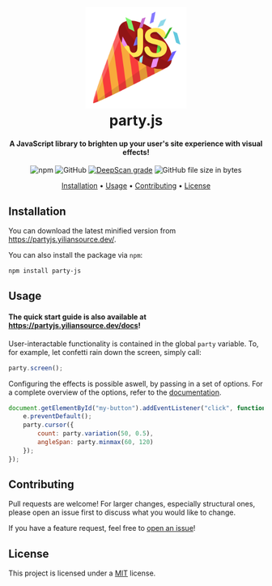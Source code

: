 <h1 align="center" style="position: relative;">
    <img width="200" src="./site/static/img/logo.svg"/><br>
    party.js
</h1>

<h4 align="center">
    A JavaScript library to brighten up your user's site experience with visual effects!
</h4>

<p align="center">
    <img alt="npm" src="https://img.shields.io/npm/v/party-js"/>
    <img alt="GitHub" src="https://img.shields.io/github/license/yiliansource/party-js">
    <a href="https://deepscan.io/dashboard#view=project&tid=11458&pid=14332&bid=265225"><img src="https://deepscan.io/api/teams/11458/projects/14332/branches/265225/badge/grade.svg" alt="DeepScan grade"></a>
    <img alt="GitHub file size in bytes" src="https://img.shields.io/github/size/yiliansource/party-js/party.min.js?label=minified%20size">
</p>

<p align="center">
    <a href="#installation">Installation</a> •
    <a href="#usage">Usage</a> •
    <a href="#contributing">Contributing</a> •
    <a href="#license">License</a>
</p>

## Installation

You can download the latest minified version from https://partyjs.yiliansource.dev/.

You can also install the package via `npm`:

```sh
npm install party-js
```

## Usage

#### The quick start guide is also available at https://partyjs.yiliansource.dev/docs!

User-interactable functionality is contained in the global `party` variable. To, for example, let confetti rain down the screen, simply call:

```js
party.screen();
```

Configuring the effects is possible aswell, by passing in a set of options. For a complete overview of the options, refer to the [documentation](https://partyjs.yiliansource.dev/docs/customization).

```js
document.getElementById("my-button").addEventListener("click", function(e) {
    e.preventDefault();
    party.cursor({ 
        count: party.variation(50, 0.5),
        angleSpan: party.minmax(60, 120)
    });
});
```

## Contributing

Pull requests are welcome! For larger changes, especially structural ones, please open an issue first to discuss what you would like to change.

If you have a feature request, feel free to [open an issue](https://github.com/YilianSource/party-js/issues)!

## License

This project is licensed under a [MIT](./LICENSE.md) license.